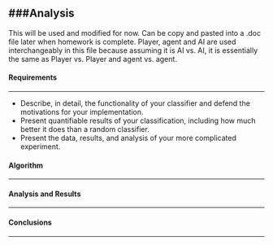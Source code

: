 ###Analysis
---
This will be used and modified for now. Can be copy and pasted into a .doc file later when homework is complete. Player, agent and AI are used interchangeably in this file because assuming it is AI vs. AI, it is essentially the same as Player vs. Player and agent vs. agent.

#### Requirements
--- 
- Describe, in detail, the functionality of your classifier and defend the motivations for your implementation.
- Present quantifiable results of your classification, including how much better it does than a random classifier.
- Present the data, results, and analysis of your more complicated experiment.

#### Algorithm 
---

#### Analysis and Results
---


#### Conclusions
---
